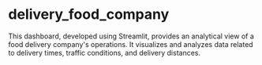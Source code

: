 # delivery_food_company
This dashboard, developed using Streamlit, provides an analytical view of a food delivery company's operations. It visualizes and analyzes data related to delivery times, traffic conditions, and delivery distances.
